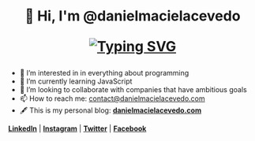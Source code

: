 <h1 align="center" >
👋  Hi, I'm @danielmacielacevedo

[![Typing SVG](https://readme-typing-svg.herokuapp.com?font=Helvetica-bold&color=F7D03E&center=true&lines=Back/Front+Developer+in+process+%F0%9F%92%BB;Never+stop+learning;Platzi+Student)](https://git.io/typing-svg)
</h1>

- 👀  I’m interested in in everything about programming
- 🌱  I’m currently learning JavaScript
- 💞️  I’m looking to collaborate with companies that have ambitious goals
- 📫  How to reach me: contact@danielmacielacevedo.com
- 🖋  This is my personal blog: [**danielmacielacevedo.com**](https://danielmacielacevedo.com/ "danielmacielacevedo.com")


[**LinkedIn**](https://linkedin.com/in/danielmacielacevedo "LinkedIn") | [**Instagram**](http://instagram.com/dannmacode "Instagram") | [**Twitter**](http://twitter.com/danielmacielace "Twitter") | [**Facebook**](http://facebook.com/danielmacielace "Facebook")
